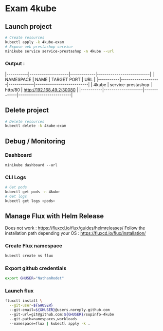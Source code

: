 # Exam 4kube

## Launch project

```bash
# Create resources
kubectl apply -k 4kube-exam
# Expose web prestashop service
minikube service service-prestashop -n 4kube --url
```

### Output :

|-----------|--------------------|-------------|---------------------------|
| NAMESPACE | NAME | TARGET PORT | URL |
|-----------|--------------------|-------------|---------------------------|
| 4kube | service-prestashop | http/80 | http://192.168.49.2:30080 |
|-----------|--------------------|-------------|---------------------------|

## Delete project

```bash
# Delete resources
kubectl delete -k 4kube-exam
```

## Debug / Monitoring

### Dashboard

```
minikube dashboard --url
```

### CLI Logs

```bash
# Get pods
kubectl get pods -n 4kube
# Get logs
kubectl get logs <pods>
```

## Manage Flux with Helm Release

Does not work : https://fluxcd.io/flux/guides/helmreleases/
Follow the installation path depending your OS : https://fluxcd.io/flux/installation/

### Create Flux namespace

```bash
kubectl create ns flux
```

### Export github credentials

```bash
export GHUSER="NathanRodet"
```

### Launch flux

```bash
fluxctl install \
  --git-user=${GHUSER}
  --git-email=${GHUSER}@users.noreply.github.com
  --git-url=git@github.com:${GHUSER}/supinfo-4kube
  --git-path=namespaces,workloads
  --namespace=flux | kubectl apply -k .
```
